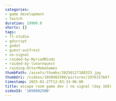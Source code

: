 ```yaml
---
categories:
- game development
- twitch
duration: 19900.0
shorts: []
tags:
- fl-studio
- gdscript
- godot
- guest-outfrost
- no-signal
- raided-by-MyriadMinds
- raided-by-lunarequest
- raiding-OtterMakeGames
thumbPath: /assets/thumbs/20250127180333.jpg
thumbUri: /videos/1050982500/pictures/1976157647
timestamp: 2025-01-27T12:03:33-06:00
title: escape room game dev | no signal (day 168)
videoId: '1050982500'
---
```

